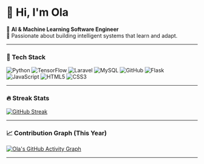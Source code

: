 # 👋 Hi, I'm Ola

🎯 **AI & Machine Learning Software Engineer**  
🚀 Passionate about building intelligent systems that learn and adapt.  

---

### 🧠 Tech Stack

![Python](https://img.shields.io/badge/-Python-3776AB?style=flat&logo=python&logoColor=white)
![TensorFlow](https://img.shields.io/badge/-TensorFlow-FF6F00?style=flat&logo=tensorflow&logoColor=white)
![Laravel](https://img.shields.io/badge/-Laravel-FF2D20?style=flat&logo=laravel&logoColor=white)
![MySQL](https://img.shields.io/badge/-MySQL-4479A1?style=flat&logo=mysql&logoColor=white)
![GitHub](https://img.shields.io/badge/-GitHub-181717?style=flat&logo=github&logoColor=white)
![Flask](https://img.shields.io/badge/-Flask-000000?style=flat&logo=flask&logoColor=white)
![JavaScript](https://img.shields.io/badge/-JavaScript-F7DF1E?style=flat&logo=javascript&logoColor=black)
![HTML5](https://img.shields.io/badge/-HTML5-E34F26?style=flat&logo=html5&logoColor=white)
![CSS3](https://img.shields.io/badge/-CSS3-1572B6?style=flat&logo=css3&logoColor=white)

---

### 🔥 Streak Stats
[![GitHub Streak](https://streak-stats.demolab.com?user=laoluwa20&theme=radical&date_format=j%20M%5B%20Y%5D)](https://git.io/streak-stats)

---

### 📈 Contribution Graph (This Year)
[![Ola's GitHub Activity Graph](https://github-readme-activity-graph.vercel.app/graph?username=laoluwa20&theme=react-dark&hide_border=true&area=true&radius=5&width=600&height=150)](https://github.com/ashutosh00710/github-readme-activity-graph)

---

